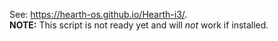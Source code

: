 See: https://hearth-os.github.io/Hearth-i3/. <br>
**NOTE:** This script is not ready yet and will *not* work if installed.
